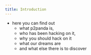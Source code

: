 ```yaml
---
title: Introduction
---
```


- here you can find out
  - what p2panda is,
  - who has been hacking on it,
  - why you should hack on it
  - what our dreams are
  - and what else there is to discover
